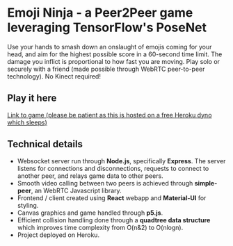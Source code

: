 # Emoji Ninja - a Peer2Peer game leveraging TensorFlow's PoseNet

Use your hands to smash down an onslaught of emojis coming for your head, and aim for the highest possible score in a 60-second time limit. The damage you inflict is proportional to how fast you are moving. Play solo or securely with a friend (made possible through WebRTC peer-to-peer technology). No Kinect required!

## Play it here ##

[Link to game (please be patient as this is hosted on a free Heroku dyno which sleeps)](https://posenet-game-p2p-react.herokuapp.com/)

## Technical details

- Websocket server run through **Node.js**, specifically **Express**. The server listens for connections and disconnections, requests to connect to another peer, and relays game data to other peers.
- Smooth video calling between two peers is achieved through **simple-peer**, an WebRTC Javascript library.
- Frontend / client created using **React** webapp and **Material-UI** for styling.
- Canvas graphics and game handled through **p5.js**.
- Efficient collision handling done through a **quadtree data structure** which improves time complexity from O(n&2) to O(nlogn). 
- Project deployed on Heroku. 